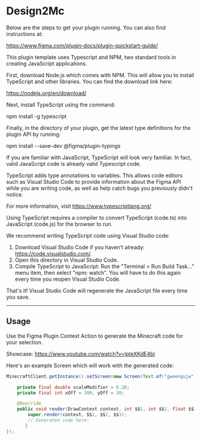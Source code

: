 # Design2Mc

Below are the steps to get your plugin running. You can also find instructions at:

  https://www.figma.com/plugin-docs/plugin-quickstart-guide/

This plugin template uses Typescript and NPM, two standard tools in creating JavaScript applications.

First, download Node.js which comes with NPM. This will allow you to install TypeScript and other
libraries. You can find the download link here:

  https://nodejs.org/en/download/

Next, install TypeScript using the command:

  npm install -g typescript

Finally, in the directory of your plugin, get the latest type definitions for the plugin API by running:

  npm install --save-dev @figma/plugin-typings

If you are familiar with JavaScript, TypeScript will look very familiar. In fact, valid JavaScript code
is already valid Typescript code.

TypeScript adds type annotations to variables. This allows code editors such as Visual Studio Code
to provide information about the Figma API while you are writing code, as well as help catch bugs
you previously didn't notice.

For more information, visit https://www.typescriptlang.org/

Using TypeScript requires a compiler to convert TypeScript (code.ts) into JavaScript (code.js)
for the browser to run.

We recommend writing TypeScript code using Visual Studio code:

1. Download Visual Studio Code if you haven't already: https://code.visualstudio.com/.
2. Open this directory in Visual Studio Code.
3. Compile TypeScript to JavaScript: Run the "Terminal > Run Build Task..." menu item,
    then select "npm: watch". You will have to do this again every time
    you reopen Visual Studio Code.

That's it! Visual Studio Code will regenerate the JavaScript file every time you save.

---

## Usage

Use the Figma Plugin Context Action to generate the Minecraft code for your selection.

Showcase:
https://www.youtube.com/watch?v=lpteXKdE4bI

Here's an example Screen which will work with the generated code:

```java
MinecraftClient.getInstance().setScreen(new Screen(Text.of("gweengujw")) {

    private final double scaleModifier = 0.2D;
    private final int xOff = 100, yOff = 30;

    @Override
    public void render(DrawContext context, int $$1, int $$2, float $$3) {
        super.render(context, $$1, $$2, $$3);
        // Generated code here:
       }
});
```
